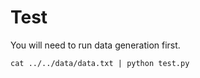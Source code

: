 # Test

You will need to run data generation first.

```
cat ../../data/data.txt | python test.py
```
